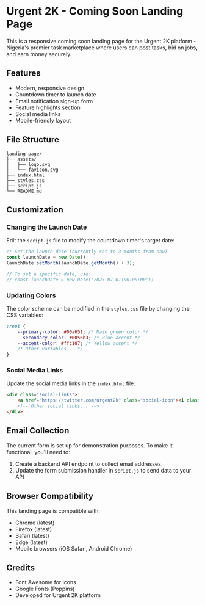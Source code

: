# Urgent 2K - Coming Soon Landing Page

This is a responsive coming soon landing page for the Urgent 2K platform - Nigeria's premier task marketplace where users can post tasks, bid on jobs, and earn money securely.

## Features

- Modern, responsive design
- Countdown timer to launch date
- Email notification sign-up form
- Feature highlights section
- Social media links
- Mobile-friendly layout

## File Structure

```
landing-page/
├── assets/
│   ├── logo.svg
│   └── favicon.svg
├── index.html
├── styles.css
├── script.js
└── README.md
```

## Customization

### Changing the Launch Date

Edit the `script.js` file to modify the countdown timer's target date:

```javascript
// Set the launch date (currently set to 3 months from now)
const launchDate = new Date();
launchDate.setMonth(launchDate.getMonth() + 3);

// To set a specific date, use:
// const launchDate = new Date('2025-07-01T00:00:00');
```

### Updating Colors

The color scheme can be modified in the `styles.css` file by changing the CSS variables:

```css
:root {
    --primary-color: #00a651; /* Main green color */
    --secondary-color: #0056b3; /* Blue accent */
    --accent-color: #ffc107; /* Yellow accent */
    /* Other variables... */
}
```

### Social Media Links

Update the social media links in the `index.html` file:

```html
<div class="social-links">
    <a href="https://twitter.com/urgent2k" class="social-icon"><i class="fab fa-twitter"></i></a>
    <!-- Other social links... -->
</div>
```

## Email Collection

The current form is set up for demonstration purposes. To make it functional, you'll need to:

1. Create a backend API endpoint to collect email addresses
2. Update the form submission handler in `script.js` to send data to your API

## Browser Compatibility

This landing page is compatible with:
- Chrome (latest)
- Firefox (latest)
- Safari (latest)
- Edge (latest)
- Mobile browsers (iOS Safari, Android Chrome)

## Credits

- Font Awesome for icons
- Google Fonts (Poppins)
- Developed for Urgent 2K platform
